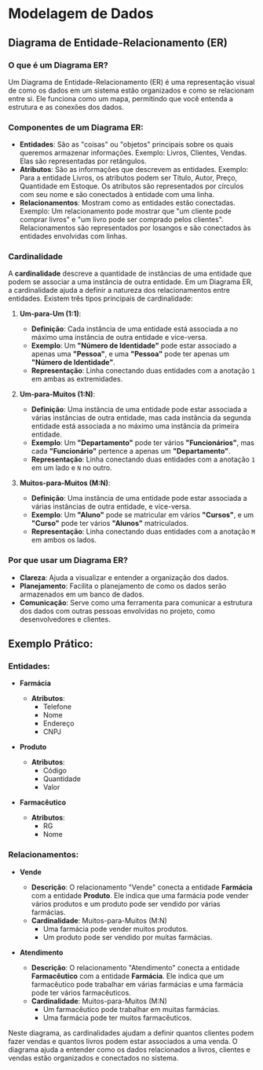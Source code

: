 # Modelagem de Dados

## Diagrama de Entidade-Relacionamento (ER)

### O que é um Diagrama ER?

Um Diagrama de Entidade-Relacionamento (ER) é uma representação visual de como os dados em um sistema estão organizados e como se relacionam entre si. Ele funciona como um mapa, permitindo que você entenda a estrutura e as conexões dos dados.

### Componentes de um Diagrama ER:

- **Entidades**: São as "coisas" ou "objetos" principais sobre os quais queremos armazenar informações. Exemplo: Livros, Clientes, Vendas. Elas são representadas por retângulos.
- **Atributos**: São as informações que descrevem as entidades. Exemplo: Para a entidade Livros, os atributos podem ser Título, Autor, Preço, Quantidade em Estoque. Os atributos são representados por círculos com seu nome e são conectados à entidade com uma linha.
- **Relacionamentos**: Mostram como as entidades estão conectadas. Exemplo: Um relacionamento pode mostrar que "um cliente pode comprar livros" e "um livro pode ser comprado pelos clientes". Relacionamentos são representados por losangos e são conectados às entidades envolvidas com linhas.

### Cardinalidade

A **cardinalidade** descreve a quantidade de instâncias de uma entidade que podem se associar a uma instância de outra entidade. Em um Diagrama ER, a cardinalidade ajuda a definir a natureza dos relacionamentos entre entidades. Existem três tipos principais de cardinalidade:

1. **Um-para-Um (1:1)**:
   - **Definição**: Cada instância de uma entidade está associada a no máximo uma instância de outra entidade e vice-versa.
   - **Exemplo**: Um **"Número de Identidade"** pode estar associado a apenas uma **"Pessoa"**, e uma **"Pessoa"** pode ter apenas um **"Número de Identidade"**.
   - **Representação**: Linha conectando duas entidades com a anotação `1` em ambas as extremidades.

2. **Um-para-Muitos (1:N)**:
   - **Definição**: Uma instância de uma entidade pode estar associada a várias instâncias de outra entidade, mas cada instância da segunda entidade está associada a no máximo uma instância da primeira entidade.
   - **Exemplo**: Um **"Departamento"** pode ter vários **"Funcionários"**, mas cada **"Funcionário"** pertence a apenas um **"Departamento"**.
   - **Representação**: Linha conectando duas entidades com a anotação `1` em um lado e `N` no outro.

3. **Muitos-para-Muitos (M:N)**:
   - **Definição**: Uma instância de uma entidade pode estar associada a várias instâncias de outra entidade, e vice-versa.
   - **Exemplo**: Um **"Aluno"** pode se matricular em vários **"Cursos"**, e um **"Curso"** pode ter vários **"Alunos"** matriculados.
   - **Representação**: Linha conectando duas entidades com a anotação `M` em ambos os lados.

### Por que usar um Diagrama ER?

- **Clareza**: Ajuda a visualizar e entender a organização dos dados.
- **Planejamento**: Facilita o planejamento de como os dados serão armazenados em um banco de dados.
- **Comunicação**: Serve como uma ferramenta para comunicar a estrutura dos dados com outras pessoas envolvidas no projeto, como desenvolvedores e clientes.

## Exemplo Prático:

### Entidades:

- **Farmácia**
  - **Atributos**:
    - Telefone
    - Nome
    - Endereço
    - CNPJ

- **Produto**
  - **Atributos**:
    - Código
    - Quantidade
    - Valor

- **Farmacêutico**
  - **Atributos**:
    - RG
    - Nome

### Relacionamentos:

- **Vende**
  - **Descrição**: O relacionamento "Vende" conecta a entidade **Farmácia** com a entidade **Produto**. Ele indica que uma farmácia pode vender vários produtos e um produto pode ser vendido por várias farmácias.
  - **Cardinalidade**: Muitos-para-Muitos (M:N)
    - Uma farmácia pode vender muitos produtos.
    - Um produto pode ser vendido por muitas farmácias.

- **Atendimento**
  - **Descrição**: O relacionamento "Atendimento" conecta a entidade **Farmacêutico** com a entidade **Farmácia**. Ele indica que um farmacêutico pode trabalhar em várias farmácias e uma farmácia pode ter vários farmacêuticos.
  - **Cardinalidade**: Muitos-para-Muitos (M:N)
    - Um farmacêutico pode trabalhar em muitas farmácias.
    - Uma farmácia pode ter muitos farmacêuticos.

Neste diagrama, as cardinalidades ajudam a definir quantos clientes podem fazer vendas e quantos livros podem estar associados a uma venda. O diagrama ajuda a entender como os dados relacionados a livros, clientes e vendas estão organizados e conectados no sistema.
